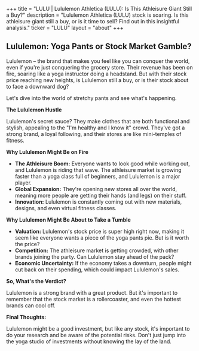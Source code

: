 +++
title = "LULU |  Lululemon Athletica (LULU):  Is This Athleisure Giant Still a Buy?"
description = "Lululemon Athletica (LULU) stock is soaring.  Is this athleisure giant still a buy, or is it time to sell?  Find out in this insightful analysis."
ticker = "LULU"
layout = "about"
+++

        


## Lululemon: Yoga Pants or Stock Market Gamble?

Lululemon – the brand that makes you feel like you can conquer the world, even if you're just conquering the grocery store. Their revenue has been on fire, soaring like a yoga instructor doing a headstand. But with their stock price reaching new heights, is Lululemon still a buy, or is their stock about to face a downward dog? 

Let's dive into the world of stretchy pants and see what's happening. 

**The Lululemon Hustle**

Lululemon's secret sauce?  They make clothes that are both functional and stylish, appealing to the "I'm healthy and I know it" crowd. They've got a strong brand, a loyal following, and their stores are like mini-temples of fitness. 

**Why Lululemon Might Be on Fire**

* **The Athleisure Boom:**  Everyone wants to look good while working out, and Lululemon is riding that wave. The athleisure market is growing faster than a yoga class full of beginners, and Lululemon is a major player. 
* **Global Expansion:** They're opening new stores all over the world, meaning more people are getting their hands (and legs) on their stuff. 
* **Innovation:**  Lululemon is constantly coming out with new materials, designs, and even virtual fitness classes. 

**Why Lululemon Might Be About to Take a Tumble**

* **Valuation:**  Lululemon's stock price is super high right now, making it seem like everyone wants a piece of the yoga pants pie. But is it worth the price? 
* **Competition:**  The athleisure market is getting crowded, with other brands joining the party. Can Lululemon stay ahead of the pack?
* **Economic Uncertainty:** If the economy takes a downturn, people might cut back on their spending, which could impact Lululemon's sales.

**So, What's the Verdict?**

Lululemon is a strong brand with a great product. But it's important to remember that the stock market is a rollercoaster, and even the hottest brands can cool off.  

**Final Thoughts:**

Lululemon might be a good investment, but like any stock, it's important to do your research and be aware of the potential risks.  Don't just jump into the yoga studio of investments without knowing the lay of the land. 

        